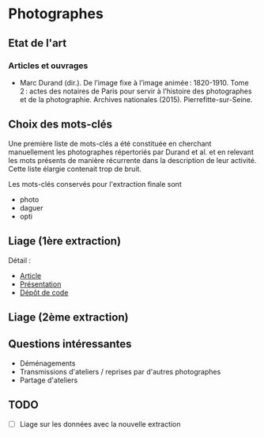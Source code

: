 # Photographes

## Etat de l'art
### Articles et ouvrages
* Marc Durand (dir.). De l’image fixe à l’image animée :  1820-1910. Tome 2 : actes des notaires de Paris pour servir à l’histoire des photographes et de la photographie. Archives nationales (2015). Pierrefitte-sur-Seine.

## Choix des mots-clés
Une première liste de mots-clés a été constituée en cherchant manuellement les photographes répertoriés par Durand et al. et en relevant les mots présents de manière récurrente dans la description de leur activité. Cette liste élargie contenait trop de bruit.

Les mots-clés conservés pour l'extraction finale sont
- photo
- daguer
- opti

## Liage (1ère extraction)

Détail : 
- [Article](https://hal.science/hal-04121643/)
- [Présentation](https://docs.google.com/presentation/d/1rwIu4ilWswUI7ltXQRd4-AUwcRffb8CQJ54chePoRQc/edit?usp=sharing)
- [Dépôt de code](https://github.com/soduco/ic_2023_photographes_parisiens/tree/main/doc)

## Liage (2ème extraction)

## Questions intéressantes 
- Déménagements
- Transmissions d'ateliers / reprises par d'autres photographes
- Partage d'ateliers

## TODO
- [ ] Liage sur les données avec la nouvelle extraction
